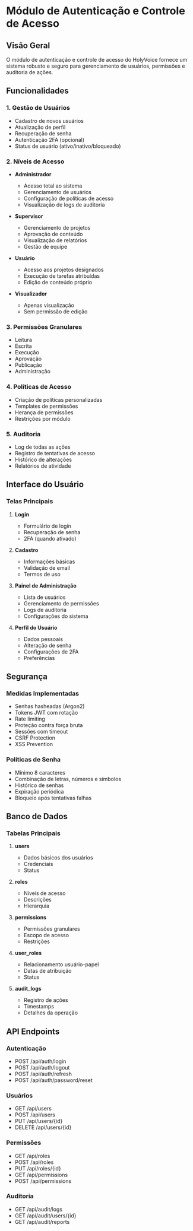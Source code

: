 # Módulo de Autenticação e Controle de Acesso

## Visão Geral
O módulo de autenticação e controle de acesso do HolyVoice fornece um sistema robusto e seguro para gerenciamento de usuários, permissões e auditoria de ações.

## Funcionalidades

### 1. Gestão de Usuários
- Cadastro de novos usuários
- Atualização de perfil
- Recuperação de senha
- Autenticação 2FA (opcional)
- Status de usuário (ativo/inativo/bloqueado)

### 2. Níveis de Acesso
- **Administrador**
  - Acesso total ao sistema
  - Gerenciamento de usuários
  - Configuração de políticas de acesso
  - Visualização de logs de auditoria

- **Supervisor**
  - Gerenciamento de projetos
  - Aprovação de conteúdo
  - Visualização de relatórios
  - Gestão de equipe

- **Usuário**
  - Acesso aos projetos designados
  - Execução de tarefas atribuídas
  - Edição de conteúdo próprio

- **Visualizador**
  - Apenas visualização
  - Sem permissão de edição

### 3. Permissões Granulares
- Leitura
- Escrita
- Execução
- Aprovação
- Publicação
- Administração

### 4. Políticas de Acesso
- Criação de políticas personalizadas
- Templates de permissões
- Herança de permissões
- Restrições por módulo

### 5. Auditoria
- Log de todas as ações
- Registro de tentativas de acesso
- Histórico de alterações
- Relatórios de atividade

## Interface do Usuário

### Telas Principais
1. **Login**
   - Formulário de login
   - Recuperação de senha
   - 2FA (quando ativado)

2. **Cadastro**
   - Informações básicas
   - Validação de email
   - Termos de uso

3. **Painel de Administração**
   - Lista de usuários
   - Gerenciamento de permissões
   - Logs de auditoria
   - Configurações do sistema

4. **Perfil do Usuário**
   - Dados pessoais
   - Alteração de senha
   - Configurações de 2FA
   - Preferências

## Segurança

### Medidas Implementadas
- Senhas hasheadas (Argon2)
- Tokens JWT com rotação
- Rate limiting
- Proteção contra força bruta
- Sessões com timeout
- CSRF Protection
- XSS Prevention

### Políticas de Senha
- Mínimo 8 caracteres
- Combinação de letras, números e símbolos
- Histórico de senhas
- Expiração periódica
- Bloqueio após tentativas falhas

## Banco de Dados

### Tabelas Principais
1. **users**
   - Dados básicos dos usuários
   - Credenciais
   - Status

2. **roles**
   - Níveis de acesso
   - Descrições
   - Hierarquia

3. **permissions**
   - Permissões granulares
   - Escopo de acesso
   - Restrições

4. **user_roles**
   - Relacionamento usuário-papel
   - Datas de atribuição
   - Status

5. **audit_logs**
   - Registro de ações
   - Timestamps
   - Detalhes da operação

## API Endpoints

### Autenticação
- POST /api/auth/login
- POST /api/auth/logout
- POST /api/auth/refresh
- POST /api/auth/password/reset

### Usuários
- GET /api/users
- POST /api/users
- PUT /api/users/{id}
- DELETE /api/users/{id}

### Permissões
- GET /api/roles
- POST /api/roles
- PUT /api/roles/{id}
- GET /api/permissions
- POST /api/permissions

### Auditoria
- GET /api/audit/logs
- GET /api/audit/users/{id}
- GET /api/audit/reports 